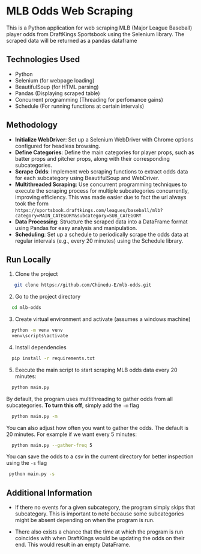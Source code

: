 
# MLB Odds Web Scraping
This is a Python application for web scraping MLB (Major League Baseball)
player odds from DraftKings Sportsbook using the Selenium library. The scraped data
will be returned as a pandas dataframe



## Technologies Used
- Python
- Selenium (for webpage loading)
- BeautifulSoup (for HTML parsing)
- Pandas (Displaying scraped table)
- Concurrent programming (Threading for perfomance gains)
- Schedule (For running functions at certain intervals)
## Methodology
- **Initialize WebDriver**: Set up a Selenium WebDriver with Chrome options configured for headless browsing.
- **Define Categories**: Define the main categories for player props, such as batter props and pitcher props, along with their corresponding subcategories.
- **Scrape Odds**: Implement web scraping functions to extract odds data for each subcategory using BeautifulSoup and WebDriver.
- **Multithreaded Scraping**: Use concurrent programming techniques to execute the scraping process for multiple subcategories concurrently, improving efficiency. This was made easier due to fact the url always took the form `https://sportsbook.draftkings.com/leagues/baseball/mlb?category=MAIN_CATEGORY&subcategory=SUB_CATEGORY`
- **Data Processing**: Structure the scraped data into a DataFrame format using Pandas for easy analysis and manipulation.
- **Scheduling**: Set up a schedule to periodically scrape the odds data at regular intervals (e.g., every 20 minutes) using the Schedule library.
## Run Locally

1. Clone the project

```bash
   git clone https://github.com/Chinedu-E/mlb-odds.git
```

2. Go to the project directory

```bash
  cd mlb-odds
```
3. Create virtual environment and activate (assumes a windows machine)
   
```bash
  python -m venv venv
  venv\scripts\activate
```

4. Install dependencies

```bash
  pip install -r requirements.txt
```

5. Execute the main script to start scraping MLB odds data every 20 minutes:

```bash
  python main.py
```

By default, the program uses multithreading to gather odds from all subcategories. **To turn this off**, simply add the `-m`  flag

```bash
  python main.py -m
```

You can also adjust how often you want to gather the odds. The default is 20 minutes. For example if we want every 5 minutes:

```bash
  python main.py --gather-freq 5
```
 You can save the odds to a csv in the current directory for better inspection using the `-s` flag 
 ```bash
  python main.py -s
```

## Additional Information
- If there no events for a given subcategory, the program simply skips that subcategory. This is important to note because some subcategories might be absent depending on when the program is run.

- There also exists a chance that the time at which the program is run coincides with when DraftKings would be updating the odds on their end. This would result in an empty DataFrame.

